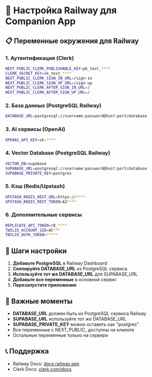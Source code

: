 # 🚀 Настройка Railway для Companion App

## 📋 Переменные окружения для Railway

### 1. Аутентификация (Clerk)
```bash
NEXT_PUBLIC_CLERK_PUBLISHABLE_KEY=pk_test_****
CLERK_SECRET_KEY=sk_test_****
NEXT_PUBLIC_CLERK_SIGN_IN_URL=/sign-in
NEXT_PUBLIC_CLERK_SIGN_UP_URL=/sign-up
NEXT_PUBLIC_CLERK_AFTER_SIGN_IN_URL=/
NEXT_PUBLIC_CLERK_AFTER_SIGN_UP_URL=/
```

### 2. База данных (PostgreSQL Railway)
```bash
DATABASE_URL=postgresql://username:password@host:port/database
```

### 3. AI сервисы (OpenAI)
```bash
OPENAI_API_KEY=sk-****
```

### 4. Vector Database (PostgreSQL Railway)
```bash
VECTOR_DB=supabase
SUPABASE_URL=postgresql://username:password@host:port/database
SUPABASE_PRIVATE_KEY=postgres
```

### 5. Кэш (Redis/Upstash)
```bash
UPSTASH_REDIS_REST_URL=https://****
UPSTASH_REDIS_REST_TOKEN=AZ****
```

### 6. Дополнительные сервисы
```bash
REPLICATE_API_TOKEN=r8_****
TWILIO_ACCOUNT_SID=AC***
TWILIO_AUTH_TOKEN=*****
```

## 🔧 Шаги настройки

1. **Добавьте PostgreSQL** в Railway Dashboard
2. **Скопируйте DATABASE_URL** из PostgreSQL сервиса
3. **Используйте тот же DATABASE_URL** для SUPABASE_URL
4. **Добавьте все переменные** в основной сервис
5. **Перезапустите приложение**

## 🚨 Важные моменты

- **DATABASE_URL** должен быть из PostgreSQL сервиса Railway
- **SUPABASE_URL** используйте тот же DATABASE_URL
- **SUPABASE_PRIVATE_KEY** можно оставить как "postgres"
- Все переменные с NEXT_PUBLIC_ доступны на клиенте
- Остальные переменные только на сервере

## 📞 Поддержка

- Railway Docs: [docs.railway.app](https://docs.railway.app)
- Clerk Docs: [clerk.com/docs](https://clerk.com/docs) 